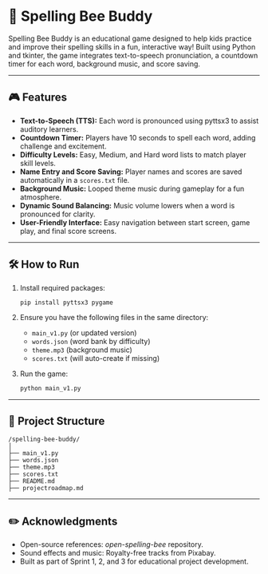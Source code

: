 
# 🐝 Spelling Bee Buddy

Spelling Bee Buddy is an educational game designed to help kids practice and improve their spelling skills in a fun, interactive way! Built using Python and tkinter, the game integrates text-to-speech pronunciation, a countdown timer for each word, background music, and score saving.

---

## 🎮 Features

- **Text-to-Speech (TTS):** Each word is pronounced using pyttsx3 to assist auditory learners.
- **Countdown Timer:** Players have 10 seconds to spell each word, adding challenge and excitement.
- **Difficulty Levels:** Easy, Medium, and Hard word lists to match player skill levels.
- **Name Entry and Score Saving:** Player names and scores are saved automatically in a `scores.txt` file.
- **Background Music:** Looped theme music during gameplay for a fun atmosphere.
- **Dynamic Sound Balancing:** Music volume lowers when a word is pronounced for clarity.
- **User-Friendly Interface:** Easy navigation between start screen, game play, and final score screens.

---

## 🛠️ How to Run

1. Install required packages:
   ```bash
   pip install pyttsx3 pygame
   ```

2. Ensure you have the following files in the same directory:
   - `main_v1.py` (or updated version)
   - `words.json` (word bank by difficulty)
   - `theme.mp3` (background music)
   - `scores.txt` (will auto-create if missing)

3. Run the game:
   ```bash
   python main_v1.py
   ```

---

## 📁 Project Structure

```
/spelling-bee-buddy/
│
├── main_v1.py
├── words.json
├── theme.mp3
├── scores.txt
├── README.md
├── projectroadmap.md
```

---

## ✏️ Acknowledgments

- Open-source references: *open-spelling-bee* repository.
- Sound effects and music: Royalty-free tracks from Pixabay.
- Built as part of Sprint 1, 2, and 3 for educational project development.